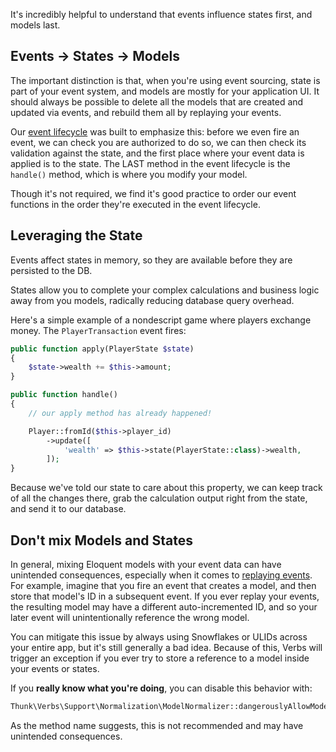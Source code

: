 It's incredibly helpful to understand that events influence states first, and models last.

## Events -> States -> Models

The important distinction is that, when you're using event sourcing, state is part of your event system, and models are mostly for your application UI. It should always be possible to delete all the models that are created and updated via events, and rebuild them all by replaying your events.

Our [event lifecycle](/docs/technical/event-lifecycle) was built to emphasize this: before we even fire an event, we can check you are authorized to do so, we can then check its validation against the state, and the first place where your event data is applied is to the state. The LAST method in the event lifecycle is the `handle()` method, which is where you modify your model.

Though it's not required, we find it's good practice to order our event functions in the order they're executed in the event lifecycle.

## Leveraging the State

Events affect states in memory, so they are available before they are persisted to the DB.

States allow you to complete your complex calculations and business logic away from you models, radically reducing database query overhead.

Here's a simple example of a nondescript game where players exchange money. The `PlayerTransaction` event fires:

```php
public function apply(PlayerState $state)
{
    $state->wealth += $this->amount;
}

public function handle()
{
    // our apply method has already happened!

    Player::fromId($this->player_id)
        ->update([
            'wealth' => $this->state(PlayerState::class)->wealth,
        ]);
}
```

Because we've told our state to care about this property, we can keep track of all the changes there, grab the calculation output right from the state, and send it to our database.

## Don't mix Models and States

In general, mixing Eloquent models with your event data can have unintended consequences,
especially when it comes to [replaying events](/docs/reference/events#content-replaying-events). For example, imagine that you fire an event that creates
a model, and then store that model's ID in a subsequent event. If you ever replay your events,
the resulting model may have a different auto-incremented ID, and so your later event will
unintentionally reference the wrong model.

You can mitigate this issue by always using Snowflakes or ULIDs across your entire app, but
it's still generally a bad idea. Because of this, Verbs will trigger an exception if you
ever try to store a reference to a model inside your events or states.

If you **really know what you're doing**, you can disable this behavior with:

```php
Thunk\Verbs\Support\Normalization\ModelNormalizer::dangerouslyAllowModelNormalization();
```

As the method name suggests, this is not recommended and may have unintended consequences.
